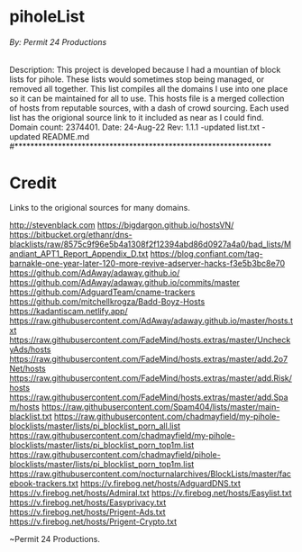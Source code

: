 # piholeList

###### By: Permit 24 Productions 
 Description: This project is developed because I had a mountian 
 of block lists for pihole. These lists would sometimes stop being 
 managed, or removed all together. This list compiles all the 
 domains I use into one place so it can be maintained for all 
 to use. This hosts file is a merged collection of hosts 
 from reputable sources, with a dash of crowd sourcing. Each used 
 list has the origional source link to it included as near as I 
 could find.
 Domain count: 2374401.
 Date: 24-Aug-22 Rev: 1.1.1
 -updated list.txt
 -updated README.md
#***************************************************************** 

# Credit
Links to the origional sources for many domains.

http://stevenblack.com
https://bigdargon.github.io/hostsVN/
https://bitbucket.org/ethanr/dns-blacklists/raw/8575c9f96e5b4a1308f2f12394abd86d0927a4a0/bad_lists/Mandiant_APT1_Report_Appendix_D.txt
https://blog.confiant.com/tag-barnakle-one-year-later-120-more-revive-adserver-hacks-f3e5b3bc8e70
https://github.com/AdAway/adaway.github.io/
https://github.com/AdAway/adaway.github.io/commits/master
https://github.com/AdguardTeam/cname-trackers
https://github.com/mitchellkrogza/Badd-Boyz-Hosts
https://kadantiscam.netlify.app/
https://raw.githubusercontent.com/AdAway/adaway.github.io/master/hosts.txt
https://raw.githubusercontent.com/FadeMind/hosts.extras/master/UncheckyAds/hosts
https://raw.githubusercontent.com/FadeMind/hosts.extras/master/add.2o7Net/hosts
https://raw.githubusercontent.com/FadeMind/hosts.extras/master/add.Risk/hosts
https://raw.githubusercontent.com/FadeMind/hosts.extras/master/add.Spam/hosts
https://raw.githubusercontent.com/Spam404/lists/master/main-blacklist.txt
https://raw.githubusercontent.com/chadmayfield/my-pihole-blocklists/master/lists/pi_blocklist_porn_all.list
https://raw.githubusercontent.com/chadmayfield/my-pihole-blocklists/master/lists/pi_blocklist_porn_top1m.list
https://raw.githubusercontent.com/chadmayfield/pihole-blocklists/master/lists/pi_blocklist_porn_top1m.list
https://raw.githubusercontent.com/nocturnalarchives/BlockLists/master/facebook-trackers.txt
https://v.firebog.net/hosts/AdguardDNS.txt
https://v.firebog.net/hosts/Admiral.txt
https://v.firebog.net/hosts/Easylist.txt
https://v.firebog.net/hosts/Easyprivacy.txt
https://v.firebog.net/hosts/Prigent-Ads.txt
https://v.firebog.net/hosts/Prigent-Crypto.txt

~Permit 24 Productions. 
